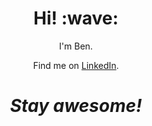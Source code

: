 <h1 align='center'> Hi! :wave:</h1>
<p align='center'>
I'm Ben.
</p>
<p align='center'>Find me on <a href="https://www.linkedin.com/in/benediktbenz/">LinkedIn</a>.</p>

<h1 align='center'><i>Stay awesome!</i></h1>
